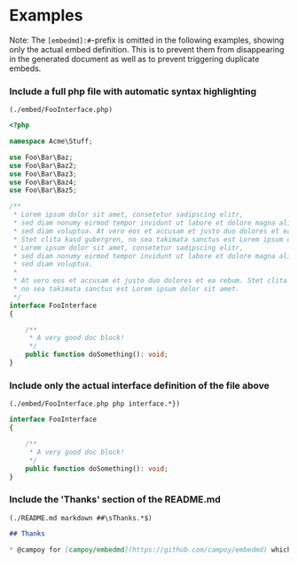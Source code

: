 # Examples

Note: The `[embedmd]:#`-prefix is omitted in the following examples, showing only the actual embed definition. This is
to prevent them from disappearing in the generated document as well as to prevent triggering duplicate embeds.

### Include a full php file with automatic syntax highlighting

`(./embed/FooInterface.php)`

[embedmd]:# (./embed/FooInterface.php)
```php
<?php

namespace Acme\Stuff;

use Foo\Bar\Baz;
use Foo\Bar\Baz2;
use Foo\Bar\Baz3;
use Foo\Bar\Baz4;
use Foo\Bar\Baz5;

/**
 * Lorem ipsum dolor sit amet, consetetur sadipscing elitr,
 * sed diam nonumy eirmod tempor invidunt ut labore et dolore magna aliquyam erat,
 * sed diam voluptua. At vero eos et accusam et justo duo dolores et ea rebum.
 * Stet clita kasd gubergren, no sea takimata sanctus est Lorem ipsum dolor sit amet.
 * Lorem ipsum dolor sit amet, consetetur sadipscing elitr,
 * sed diam nonumy eirmod tempor invidunt ut labore et dolore magna aliquyam erat,
 * sed diam voluptua.
 *
 * At vero eos et accusam et justo duo dolores et ea rebum. Stet clita kasd gubergren,
 * no sea takimata sanctus est Lorem ipsum dolor sit amet.
 */
interface FooInterface
{

    /**
     * A very good doc block!
     */
    public function doSomething(): void;
}

```

### Include only the actual interface definition of the file above

`(./embed/FooInterface.php php interface.*})`

[embedmd]:# (./embed/FooInterface.php php interface.*})
```php
interface FooInterface
{

    /**
     * A very good doc block!
     */
    public function doSomething(): void;
}
```

### Include the 'Thanks' section of the README.md

`(./README.md markdown ##\sThanks.*$)`

[embedmd]:# (./README.md markdown ##\sThanks.*$)
```markdown
## Thanks

* @campoy for [campoy/embedmd](https://github.com/campoy/embedmd) which was a huge inspiration.

```
